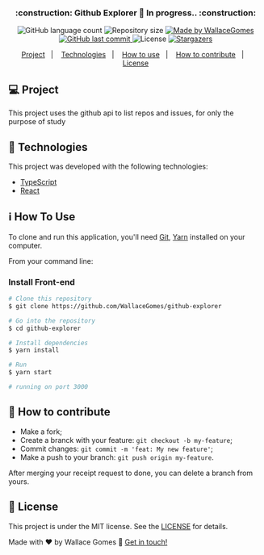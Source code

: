 <!-- Gera uma imagem no centro do readme, dê preferência para usar SVG  -->
<!-- <h1 align="center">
    <img alt="nomeDaImagem" title="#nomeDaImagem" src=".github/nome.svg" width="250px" />
</h1> -->

<h3 align="center">
	:construction: Github Explorer 🚀 In progress.. :construction:
</h3>
<p align="center">
  <!-- Mostra um botão que tem uma contagem de quantos tipos diferentes de linguagens são utilizadas nesse repositório -->
  <img alt="GitHub language count" src="https://img.shields.io/github/languages/count/WallaceGomes/github-explorer?color=%2304D361">
  <!-- Tamanho do repositório -->
  <img alt="Repository size" src="https://img.shields.io/github/repo-size/WallaceGomes/github-explorer">
	<!-- Link para o linkedin -->
  <a href="https://www.linkedin.com/in/wallace-cardoso-gomes/">
    <img alt="Made by WallaceGomes" src="https://img.shields.io/badge/made%20by-WallaceGomes-%2304D361">
  </a>
  <!-- Ultimo commit -->
  <a href="https://github.com/WallaceGomes/github-explorer/commits/master">
    <img alt="GitHub last commit" src="https://img.shields.io/github/last-commit/WallaceGomes/github-explorer">
  </a>
  <!-- Licensa -->
  <img alt="License" src="https://img.shields.io/badge/license-MIT-brightgreen">
  <!-- Quantas estrelas o repositório recebeu -->
   <a href="https://github.com/WallaceGomes/github-explorer/stargazers">
    <img alt="Stargazers" src="https://img.shields.io/github/stars/WallaceGomes/github-explorer?style=social">
  </a>
</p>

<p align="center">
  <a href="#-project">Project</a>&nbsp;&nbsp;&nbsp;|&nbsp;&nbsp;&nbsp;
  <a href="#rocket-Technologies">Technologies</a>&nbsp;&nbsp;&nbsp;|&nbsp;&nbsp;&nbsp;
  <a href="#-how-to-use">How to use</a>&nbsp;&nbsp;&nbsp;|&nbsp;&nbsp;&nbsp;
  <a href="#-how-to-contribute">How to contribute</a>&nbsp;&nbsp;&nbsp;|&nbsp;&nbsp;&nbsp;
  <a href="#memo-license">License</a>
</p>

## 💻 Project

This project uses the github api to list repos and issues, for only the purpose of study

<!-- <h1 align="center">
    <img alt="Example" title="Example" src=".github/capa.svg" width="500px" />
</h1> -->

## :rocket: Technologies

This project was developed with the following technologies:

- [TypeScript][typescript]
- [React][reactjs]


## :information_source: How To Use

To clone and run this application, you'll need [Git](https://git-scm.com), [Yarn][yarn] installed on your computer.

From your command line:

### Install Front-end

```bash
# Clone this repository
$ git clone https://github.com/WallaceGomes/github-explorer

# Go into the repository
$ cd github-explorer

# Install dependencies
$ yarn install

# Run
$ yarn start

# running on port 3000
```

## 🤔 How to contribute

- Make a fork;
- Create a branck with your feature: `git checkout -b my-feature`;
- Commit changes: `git commit -m 'feat: My new feature'`;
- Make a push to your branch: `git push origin my-feature`.

After merging your receipt request to done, you can delete a branch from yours.

## :memo: License

This project is under the MIT license. See the [LICENSE](https://github.com/WallaceGomes/github-explorer/blob/master/LICENSE) for details.

Made with ♥ by Wallace Gomes :wave: [Get in touch!](https://www.linkedin.com/in/wallace-cardoso-gomes/)

[nodejs]: https://nodejs.org/
[typescript]: https://www.typescriptlang.org/
[expo]: https://expo.io/
[reactjs]: https://reactjs.org
[rn]: https://facebook.github.io/react-native/
[yarn]: https://yarnpkg.com/
[vs]: https://code.visualstudio.com/
[vceditconfig]: https://marketplace.visualstudio.com/items?itemName=EditorConfig.EditorConfig
[vceslint]: https://marketplace.visualstudio.com/items?itemName=dbaeumer.vscode-eslint
[prettier]: https://marketplace.visualstudio.com/items?itemName=esbenp.prettier-vscode
